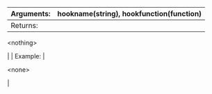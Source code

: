 | Arguments: | hookname(string), hookfunction(function) |
|:-----------|:-----------------------------------------|
| Returns: | 

&lt;nothing&gt;

 |
| Example: | 

&lt;none&gt;

 |